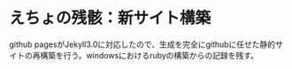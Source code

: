 # えちょの残骸：新サイト構築
github pagesがJekyll3.0に対応したので、生成を完全にgithubに任せた静的サイトの再構築を行う。windowsにおけるrubyの構築からの記録を残す。


